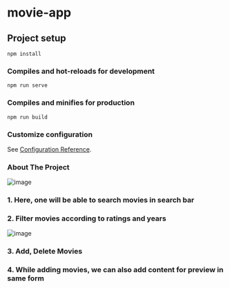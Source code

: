 # movie-app

## Project setup
```
npm install
```

### Compiles and hot-reloads for development
```
npm run serve
```

### Compiles and minifies for production
```
npm run build
```

### Customize configuration
See [Configuration Reference](https://cli.vuejs.org/config/).

### About The Project
![image](https://user-images.githubusercontent.com/66173499/121705673-822fd000-caf2-11eb-8411-45e5c79e790a.png)
<h3>1. Here, one will be able to search movies in search bar</h3>
<h3>2. Filter movies according to ratings and years</h3>

![image](https://user-images.githubusercontent.com/66173499/121706672-78f33300-caf3-11eb-9d4e-8caa5e43e428.png)
<h3>3. Add, Delete Movies</h3>
<h3>4. While adding movies, we can also add content for preview in same form</h3>
